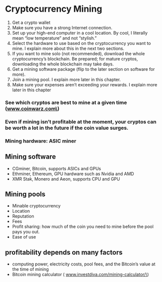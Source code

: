 # Cryptocurrency Mining

1. Get a crypto wallet
2. Make sure you have a strong Internet connection.
3. Set up your high-end computer in a cool location. By cool, I literally mean “low temperature” and not “stylish.”
4. Select the hardware to use based on the cryptocurrency you want to mine. I explain more about this in the next two sections.
5. If you want to mine solo \(not recommended\), download the whole cryptocurrency’s blockchain. Be prepared; for mature cryptos, downloading the whole blockchain may take days.
6. Get a mining software package \(flip to the later section on software for more\).
7. Join a mining pool. I explain more later in this chapter.
8. Make sure your expenses aren’t exceeding your rewards. I explain more later in this chapter

### See which cryptos are best to mine at a given time \(www.coinwarz.com\)

### Even if mining isn’t profitable at the moment, your cryptos can be worth a lot in the future if the coin value surges.

### Mining hardware: ASIC miner

## Mining software

* CGminer, Bitcoin, supports ASICs and GPUs
* Ethminer, Ethereum, GPU hardware such as Nvidia and AMD
* XMR Stak, Monero and Aeon, supports CPU and GPU

## Mining pools

* Minable cryptocurrency
* Location
* Reputation
* Fees
* Profit sharing:  how much of the coin you need to mine before the pool pays you out.
* Ease of use

## profitability depends on many factors

* computing power, electricity costs, pool fees, and the Bitcoin’s value at the time of mining
* Bitcoin mining calculator \( www.investdiva.com/mining-calculator/\)

